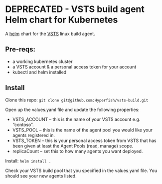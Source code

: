 # DEPRECATED - VSTS build agent Helm chart for Kubernetes

A [helm](https://helm.sh/) chart for the [VSTS](https://visualstudio.microsoft.com/team-services/) linux build agent. 

## Pre-reqs:

* a working kubernetes cluster
* a VSTS account & a personal access token for your account
* kubectl and helm installed

## Install

Clone this repo:
`git clone git@github.com:Hyperfish/vsts-build.git`

Open up the values.yaml file and update the following properties:

* VSTS_ACCOUNT – this is the name of your VSTS account e.g. “contoso”.
* VSTS_POOL – this is the name of the agent pool you would like your agents registered in.
* VSTS_TOKEN – this is your personal access token from VSTS that has been given at least the Agent Pools (read, manage) scope.
* replicaCount – set this to how many agents you want deployed.

Install:
`helm install .`

Check your VSTS build pool that you specified in the values.yaml file. You should see your new agents listed.
